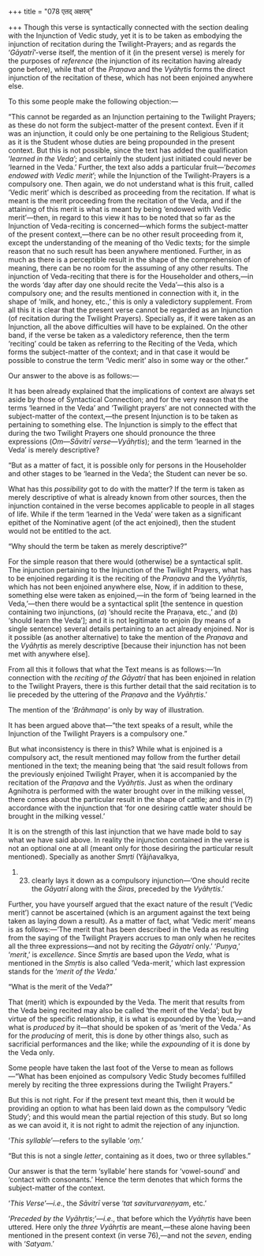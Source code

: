 +++
title = "078 एतद् अक्षरम्"

+++
Though this verse is syntactically connected with the section dealing
with the Injunction of Vedic study, yet it is to be taken as embodying
the injunction of recitation during the Twilight-Prayers; and as regards
the ‘*Gāyatrī*’-verse itself, the mention of it (in the present verse)
is merely for the purposes of *reference* (the injunction of its
recitation having already gone before), while that of the *Praṇava* and
the *Vyāhṛtis* forms the direct injunction of the recitation of these,
which has not been enjoined anywhere else.

To this some people make the following objection:—

“This cannot be regarded as an Injunction pertaining to the Twilight
Prayers; as these do not form the subject-matter of the present context.
Even if it was an injunction, it could only be one pertaining to the
Religious Student; as it is the Student whose duties are being
propounded in the present context. But this is not possible, since the
text has added the qualification ‘*learned in the Veda*’; and certainly
the student just initiated could never be ‘learned in the Veda.’
Further, the text also adds a particular fruit—‘*becomes endowed with
Vedic merit*’; while the Injunction of the Twilight-Prayers is a
compulsory one. Then again, we do not understand what is this fruit,
called ‘Vedic merit’ which is described as proceeding from the
recitation. If what is meant is the merit proceeding from the recitation
of the Veda, and if the attaining of this merit is what is meant by
being ‘endowed with Vedic merit’—then, in regard to this view it has to
be noted that so far as the Injunction of Veda-reciting is
concerned—which forms the subject-matter of the present context,—there
can be no other result proceeding from it, except the understanding of
the meaning of tho Vedic texts; for the simple reason that no such
result has been anywhere mentioned. Further, in as much as there is a
perceptible result in the shape of the comprehension of meaning, there
can be no room for the assuming of any other results. The injunction of
Veda-reciting that there is for the Householder and others,—in the words
‘day after day one should recite the Veda’—this also is a compulsory
one; and the results mentioned in connection with it, in the shape of
‘milk, and honey, etc.,’ this is only a valedictory supplement. From all
this it is clear that the present verse cannot be regarded as an
Injunction (of recitation during the Twilight Prayers). Specially as, if
it were taken as an Injunction, all the above difficulties will have to
be explained. On the other band, if the verse be taken as a valedictory
reference, then the term ‘reciting’ could be taken as referring to the
Reciting of the Veda, which forms the subject-matter of the context; and
in that case it would be possible to construe the term ‘Vedic merit’
also in some way or the other.”

Our answer to the above is as follows:—

It has been already explained that the implications of context are
always set aside by those of Syntactical Connection; and for the very
reason that the terms ‘learned in the Veda’ and ‘Twilight prayers’ are
not connected with the subject-matter of the context,—the present
Injunction is to be taken as pertaining to something else. The
Injunction is simply to the effect that during the two Twilight Prayers
one should pronounce the three expressions (*Om—Sāvitrī
verse*—*Vyāhṛtis*); and the term ‘learned in the Veda’ is merely
descriptive?

“But as a matter of fact, it is possible only for persons in the
Householder and other stages to be ‘learned in the Veda’; the Student
can never be so.

What has this *possibility* got to do with the matter? If the term is
taken as merely descriptive of what is already known from other sources,
then the injunction contained in the verse becomes applicable to people
in all stages of life. While if the term ‘learned in the Veda’ were
taken as a significant epithet of the Nominative agent (of the act
enjoined), then the student would not be entitled to the act.

“Why should the term be taken as merely descriptive?”

For the simple reason that there would (otherwise) be a syntactical
split. The injunction pertaining to the Injunction of the Twilight
Prayers, what has to be enjoined regarding it is the reciting of the
*Praṇava* and the *Vyāhṛtis*, which has not been enjoined anywhere else,
Now, if in addition to these, something else were taken as enjoined,—in
the form of ‘being learned in the Veda,’—then there would be a
syntactical split \[the sentence in question containing two injunctions,
(*a*) ‘should recite the Praṇava, etc.,’ and (*b*) ‘should learn the
Veda’\]; and it is not legitimate to enjoin (by means of a single
sentence) several details pertaining to an act already enjoined. Nor is
it possible (as another alternative) to take the mention of the
*Praṇava* and the *Vyāhṛtis* as merely descriptive \[because their
injunction has not been met with anywhere else\].

From all this it follows that what the Text means is as follows:—‘In
connection with the *reciting of the Gāyatrī* that has been enjoined in
relation to the Twilight Prayers, there is this further detail that the
said recitation is to lie preceded by the uttering of the *Praṇava* and
the *Vyāhṛtis*.’

The mention of the ‘*Brāhmaṇa'* is only by way of illustration.

It has been argued above that—“the text speaks of a result, while the
Injunction of the Twilight Prayers is a compulsory one.”

But what inconsistency is there in this? While what is enjoined is a
compulsory act, the result mentioned may follow from the further detail
mentioned in the text; the meaning being that ‘the said result follows
from the previously enjoined Twilight Prayer, when it is accompanied by
the recitation of the *Praṇava* and the *Vyāhṛtis*. Just as when the
ordinary Agnihotra is performed with the water brought over in the
milking vessel, there comes about the particular result in the shape of
cattle; and this in (?) accordance with the injunction that ‘for one
desiring cattle water should be brought in the milking vessel.’

It is on the strength of this last injunction that we have made bold to
say what we have said above. In reality the injunction contained in the
verse is not an optional one at all (meant only for those desiring the
particular result mentioned). Specially as another *Smṛti* (Yājñavalkya,
1. 23) clearly lays it down as a compulsory injunction—‘One should
recite the *Gāyatrī* along with the *Śiras*, preceded by the
*Vyāhṛtis*.’

Further, you have yourself argued that the exact nature of the result
(‘Vedic merit’) cannot be ascertained (which is an argument against the
text being taken as laying down a result). As a matter of fact, what
‘Vedic merit’ means is as follows:—‘The merit that has been described in
the Veda as resulting from the saying of the Twilight Prayers accrues to
man only when he recites all the three expressions—and not by reciting
the *Gāyatrī* only.’ ‘*Puṇya*,’ ‘*merit*,’ is *excellence*. Since
*Smṛtis* are based upon the *Veda*, what is mentioned in the *Smṛtis* is
also called ‘Veda-merit,’ which last expression stands for the ‘*merit
of the Veda*.’

“What is the merit of the Veda?”

That (merit) which is expounded by the Veda. The merit that results from
the Veda being recited may also be called ‘the merit of the Veda’; but
by virtue of the specific relationship, it is what is expounded by the
Veda,—and what is *produced* by it—that should be spoken of as ‘merit of
the Veda.’ As for the *producing* of merit, this is done by other things
also, such as sacrificial performances and the like; while the
*expounding* of it is done by the Veda only.

Some people have taken the last foot of the Verse to mean as
follows—“What has been enjoined as compulsory Vedic Study becomes
fulfilled merely by reciting the three expressions during the Twilight
Prayers.”

But this is not right. For if the present text meant this, then it would
be providing an option to what has been laid down as the compulsory
‘Vedic Study’; and this would mean the partial rejection of this study.
But so long as we can avoid it, it is not right to admit the rejection
of any injunction.

‘*This syllable*’—refers to the syllable ‘*oṃ*.’

“But this is not a single *letter*, containing as it does, two or three
syllables.”

Our answer is that the term ‘syllable’ here stands for ‘vowel-sound’ and
‘contact with consonants.’ Hence the term denotes that which forms the
subject-matter of the context.

‘*This Verse*’—*i.e*., the *Sāvitrī* verse ‘*tat saviturvareṇyam*, etc.’

‘*Preceded by the Vyāhṛtis*;’—*i.e*., that before which the *Vyāhṛtis*
have been uttered. Here only the *three Vyāhṛtis* are meant,—these alone
having been mentioned in the present context (in verse 76),—and not the
*seven*, ending with ‘*Satyam*.’


